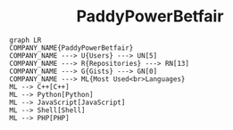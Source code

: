 <h1 align="center">PaddyPowerBetfair</h1>

```mermaid
graph LR
COMPANY_NAME{PaddyPowerBetfair}
COMPANY_NAME ---> U{Users} ---> UN[5]
COMPANY_NAME ---> R{Repositories} ---> RN[13]
COMPANY_NAME ---> G{Gists} ---> GN[0]
COMPANY_NAME ---> ML{Most Used<br>Languages}
ML --> C++[C++]
ML --> Python[Python]
ML --> JavaScript[JavaScript]
ML --> Shell[Shell]
ML --> PHP[PHP]
```
